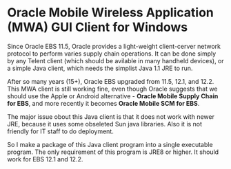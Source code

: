 # Oracle Mobile Wireless Application (MWA) GUI Client for Windows

Since Oracle EBS 11.5, Oracle provides a light-weight client-cerver network protocol to perform varies supply chain operations.  It can be done simply by any Telent client (which should be avilable in many handheld devices), or a simple Java client,  which needs the simplist Java 1.1 JRE to run.

After so many years (15+), Oracle EBS upgraded from 11.5, 12.1, and 12.2. This MWA client is still working fine, even though Oracle suggests that we should use the Apple or Android alternative - **Oracle Mobile Supply Chain for EBS**, and more recently it becomes **Oracle Mobile SCM for EBS**.

The major issue obout this Java client is that it does not work with newer JRE, because it uses some obseleted Sun java libraries. Also it is not friendly for IT staff to do deployment.  

So I make a package of this Java client program into a single executable program.  The only requirement of this program is JRE8 or higher.  It should work for EBS 12.1 and 12.2. 
